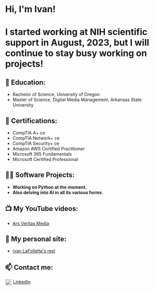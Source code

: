 <h1>Hi, I'm Ivan!</h1>
<h1>I started working at NIH scientific support in August, 2023, but I will continue to stay busy working on projects!</h1>

<h2>🌱 Education:</h2>

- Bachelor of Science, University of Oregon
- Master of Science, Digital Media Management, Arkansas State University

<h2>🔭 Certifications:</h2>

- CompTIA A+ ce
- CompTIA Network+ ce
- CompTIA Security+ ce
- Amazon AWS Certified Practitioner
- Microsoft 365 Fundamentals
- Microsoft Certified Professional

<h2>👨‍💻 Software Projects:</h2>

- <b>Working on Python at the moment.</b>
- <b>Also delving into AI in all its various forms.</b>

<h2>📺 My YouTube videos:</h2>

- [Ars Veritas Media](https://www.youtube.com/channel/UCupzBGDlpbSYBqF-g7o_nHA)

<h2>🤳 My personal site:</h2>

- [Ivan LaFollette's reel](https://www.ivanlafollette.com/)

<h2> 📫 Contact me:</h2>

<img align="left" alt="IvanLaFollette | LinkedIn" width="22px" src="https://cdn.jsdelivr.net/npm/simple-icons@v3/icons/linkedin.svg" />[LinkedIn](https://www.linkedin.com/in/ivan-lafollette/)

<!--
**ivanlafollette/ivanlafollette1** is a ✨ _special_ ✨ repository because its `README.md` (this file) appears on your GitHub profile.


- 🔭 I’m currently working on ...
- 🌱 I’m currently learning ...
- 👯 I’m looking to collaborate on ...
- 🤔 I’m looking for help with ...
- 💬 Ask me about ...
- 📫 How to reach me: ...
- 😄 Pronouns: ...
- ⚡ Fun fact: ...
-->
